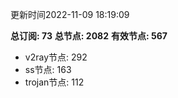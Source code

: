 更新时间2022-11-09 18:19:09

**总订阅: 73**
**总节点: 2082**
**有效节点: 567**
- v2ray节点: 292
- ss节点: 163
- trojan节点: 112
